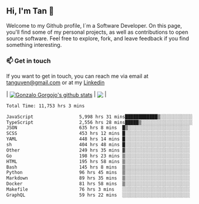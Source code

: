 ## Hi, I'm Tan 👋

Welcome to my Github profile, I´m a Software Developer. On this page, you'll find some of my personal projects, as well as contributions to open source software. Feel free to explore, fork, and leave feedback if you find something interesting.

### 📫 Get in touch

If you want to get in touch, you can reach me via email at [tanguven@gmail.com](mailto:tanguven@gmail.com) or at my [Linkedin](https://www.linkedin.com/in/tanguven/)

| <a href="https://github.com/tnguven"><img align="center" src="https://github-readme-stats.vercel.app/api?username=tnguven&show_icons=true&include_all_commits=true&theme=gotham&hide_border=true" alt="Gonzalo Gorgojo's github stats" /></a> | <a href="https://github.com/tnguven"><img align="center" src="https://github-readme-stats.vercel.app/api/top-langs/?username=tnguven&layout=compact&theme=gotham&hide_border=true" /></a> |

<!--START_SECTION:waka-->

```txt
Total Time: 11,753 hrs 3 mins

JavaScript                 5,998 hrs 31 mins████████████▒░░░░░░░░░░░░   49.98 %
TypeScript                 2,556 hrs 28 mins█████▒░░░░░░░░░░░░░░░░░░░   21.30 %
JSON                       635 hrs 8 mins  █▒░░░░░░░░░░░░░░░░░░░░░░░   05.29 %
SCSS                       453 hrs 12 mins █░░░░░░░░░░░░░░░░░░░░░░░░   03.78 %
YAML                       448 hrs 14 mins █░░░░░░░░░░░░░░░░░░░░░░░░   03.73 %
sh                         404 hrs 48 mins █░░░░░░░░░░░░░░░░░░░░░░░░   03.37 %
Other                      249 hrs 35 mins ▓░░░░░░░░░░░░░░░░░░░░░░░░   02.08 %
Go                         198 hrs 23 mins ▒░░░░░░░░░░░░░░░░░░░░░░░░   01.65 %
HTML                       195 hrs 58 mins ▒░░░░░░░░░░░░░░░░░░░░░░░░   01.63 %
Bash                       145 hrs 8 mins  ▒░░░░░░░░░░░░░░░░░░░░░░░░   01.21 %
Python                     96 hrs 45 mins  ▒░░░░░░░░░░░░░░░░░░░░░░░░   00.81 %
Markdown                   89 hrs 35 mins  ▒░░░░░░░░░░░░░░░░░░░░░░░░   00.75 %
Docker                     81 hrs 58 mins  ▒░░░░░░░░░░░░░░░░░░░░░░░░   00.68 %
Makefile                   76 hrs 3 mins   ░░░░░░░░░░░░░░░░░░░░░░░░░   00.63 %
GraphQL                    59 hrs 22 mins  ░░░░░░░░░░░░░░░░░░░░░░░░░   00.49 %
```

<!--END_SECTION:waka-->
